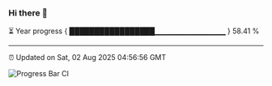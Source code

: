 ### Hi there 👋

⏳ Year progress { █████████████████▁▁▁▁▁▁▁▁▁▁▁▁▁ } 58.41 %

---

⏰ Updated on Sat, 02 Aug 2025 04:56:56 GMT

![Progress Bar CI](https://github.com/IshwaranRudhara/GIT-ACTION/workflows/Progress%20Bar%20CI/badge.svg)
